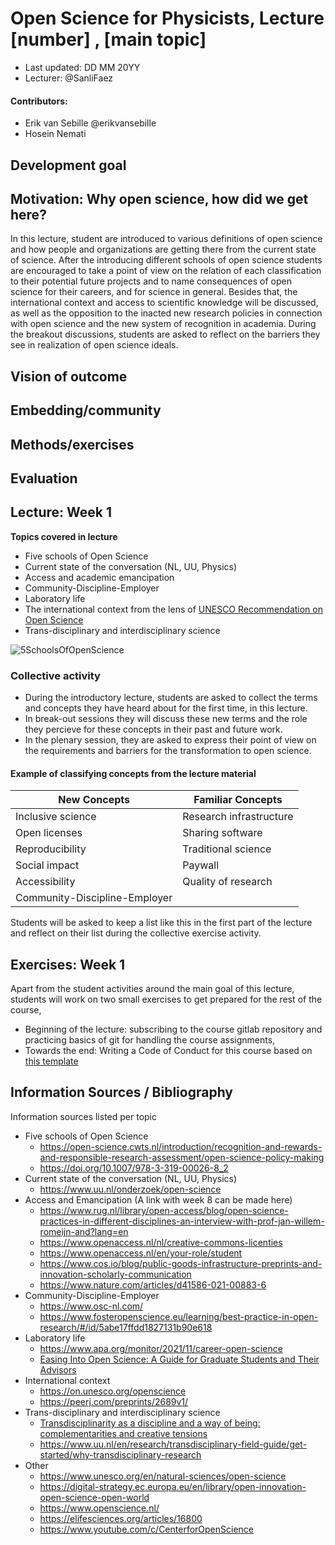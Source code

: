 # Open Science for Physicists, Lecture [number] , [main topic]

+ Last updated: DD MM 20YY
+ Lecturer: @SanliFaez 

#### Contributors: 
+ Erik van Sebille @erikvansebille
+ Hosein Nemati


## Development goal

## Motivation: Why open science, how did we get here? 
In this lecture, student are introduced to various definitions of open science and how people and organizations are getting there from the current state of science. 
After the introducing different schools of open science students are encouraged to take a point of view on the relation of each classification to their potential future projects and to name consequences of open science for their careers, and for science in general. 
Besides that, the international context and access to scientific knowledge will be discussed, as well as the opposition to the inacted new research policies in connection with open science and the new system of recognition in academia. 
During the breakout discussions, students are asked to reflect on the barriers they see in realization of open science ideals.

## Vision of outcome

## Embedding/community

## Methods/exercises

## Evaluation


## Lecture: Week 1 
**Topics covered in lecture**
- Five schools of Open Science 
- Current state of the conversation (NL, UU, Physics) 
- Access and academic emancipation
- Community-Discipline-Employer
- Laboratory life 
- The international context from the lens of [UNESCO Recommendation on Open Science](https://www.youtube.com/watch?v=I3Wkvx_ZaFo)
- Trans-disciplinary and interdisciplinary science

![5SchoolsOfOpenScience](../Week1/SchoolsofOpenscience.jpg?raw=true)

### Collective activity
+ During the introductory lecture, students are asked to collect the terms and concepts they have heard about for the first time, in this lecture. 
+ In break-out sessions they will discuss these new terms and the role they percieve for these concepts in their past and future work. 
+ In the plenary session, they are asked to express their point of view on the requirements and barriers for the transformation to open science.

#### Example of classifying concepts from the lecture material
|**New Concepts**|**Familiar Concepts**|
|----------------|---------------|
| Inclusive science | Research infrastructure |
| Open licenses | Sharing software |
| Reproducibility | Traditional science |
| Social impact | Paywall |
| Accessibility | Quality of research |
| Community-Discipline-Employer | |

Students will be asked to keep a list like this in the first part of the lecture and reflect on their list during the collective exercise activity.


## Exercises: Week 1

Apart from the student activities around the main goal of this lecture, students will work on two small exercises to get prepared for the rest of the course, 

+ Beginning of the lecture: subscribing to the course gitlab repository and practicing basics of git for handling the course assignments,
+ Towards the end: Writing a Code of Conduct for this course based on [this template](./Week1/CODE_OF_CONDUCT_template.md)

## Information Sources / Bibliography
Information sources listed per topic

+ Five schools of Open Science
    + https://open-science.cwts.nl/introduction/recognition-and-rewards-and-responsible-research-assessment/open-science-policy-making
    + https://doi.org/10.1007/978-3-319-00026-8_2 
+ Current state of the conversation (NL, UU, Physics)
    + https://www.uu.nl/onderzoek/open-science 
+ Access and Emancipation (A link with week 8 can be made here)
    + https://www.rug.nl/library/open-access/blog/open-science-practices-in-different-disciplines-an-interview-with-prof-jan-willem-romeijn-and?lang=en
    + https://www.openaccess.nl/nl/creative-commons-licenties 
    + https://www.openaccess.nl/en/your-role/student
    + https://www.cos.io/blog/public-goods-infrastructure-preprints-and-innovation-scholarly-communication 
    + https://www.nature.com/articles/d41586-021-00883-6
+ Community-Discipline-Employer
    + https://www.osc-nl.com/ 
    + https://www.fosteropenscience.eu/learning/best-practice-in-open-research/#/id/5abe17ffdd1827131b90e618 
+ Laboratory life
    + https://www.apa.org/monitor/2021/11/career-open-science 
    + [Easing Into Open Science: A Guide for Graduate Students and Their Advisors](https://doi.org/10.1525/collabra.18684)
+ International context
    + https://on.unesco.org/openscience
    + https://peerj.com/preprints/2689v1/
+ Trans-disciplinary and interdisciplinary science
    + [Transdisciplinarity as a discipline and a way of being: complementarities and creative tensions](https://doi.org/10.1057/s41599-020-00598-5)
    + https://www.uu.nl/en/research/transdisciplinary-field-guide/get-started/why-transdisciplinary-research 
+ Other
    + https://www.unesco.org/en/natural-sciences/open-science 
    + https://digital-strategy.ec.europa.eu/en/library/open-innovation-open-science-open-world 
    + https://www.openscience.nl/ 
    + https://elifesciences.org/articles/16800 
    + https://www.youtube.com/c/CenterforOpenScience
